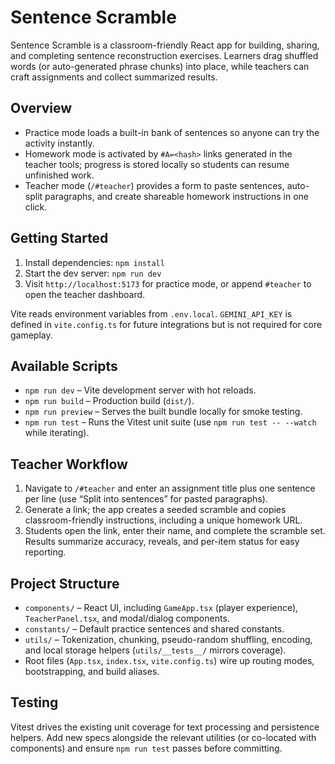 # Sentence Scramble

Sentence Scramble is a classroom-friendly React app for building, sharing, and completing sentence reconstruction exercises. Learners drag shuffled words (or auto-generated phrase chunks) into place, while teachers can craft assignments and collect summarized results.

## Overview

- Practice mode loads a built-in bank of sentences so anyone can try the activity instantly.
- Homework mode is activated by `#A=<hash>` links generated in the teacher tools; progress is stored locally so students can resume unfinished work.
- Teacher mode (`/#teacher`) provides a form to paste sentences, auto-split paragraphs, and create shareable homework instructions in one click.

## Getting Started

1. Install dependencies: `npm install`
2. Start the dev server: `npm run dev`
3. Visit `http://localhost:5173` for practice mode, or append `#teacher` to open the teacher dashboard.

Vite reads environment variables from `.env.local`. `GEMINI_API_KEY` is defined in `vite.config.ts` for future integrations but is not required for core gameplay.

## Available Scripts

- `npm run dev` – Vite development server with hot reloads.
- `npm run build` – Production build (`dist/`).
- `npm run preview` – Serves the built bundle locally for smoke testing.
- `npm run test` – Runs the Vitest unit suite (use `npm run test -- --watch` while iterating).

## Teacher Workflow

1. Navigate to `/#teacher` and enter an assignment title plus one sentence per line (use “Split into sentences” for pasted paragraphs).
2. Generate a link; the app creates a seeded scramble and copies classroom-friendly instructions, including a unique homework URL.
3. Students open the link, enter their name, and complete the scramble set. Results summarize accuracy, reveals, and per-item status for easy reporting.

## Project Structure

- `components/` – React UI, including `GameApp.tsx` (player experience), `TeacherPanel.tsx`, and modal/dialog components.
- `constants/` – Default practice sentences and shared constants.
- `utils/` – Tokenization, chunking, pseudo-random shuffling, encoding, and local storage helpers (`utils/__tests__/` mirrors coverage).
- Root files (`App.tsx`, `index.tsx`, `vite.config.ts`) wire up routing modes, bootstrapping, and build aliases.

## Testing

Vitest drives the existing unit coverage for text processing and persistence helpers. Add new specs alongside the relevant utilities (or co-located with components) and ensure `npm run test` passes before committing.
